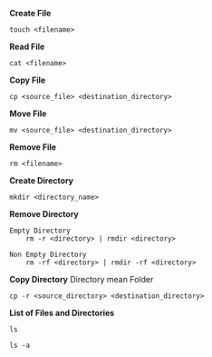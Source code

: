 **Create File**
```
touch <filename>
```

**Read File**
```
cat <filename>
```

**Copy File**
```
cp <source_file> <destination_directory>
```



**Move File**
```
mv <source_file> <destination_directory>
```

**Remove File**
```
rm <filename>
```



**Create Directory**
```
mkdir <directory_name>
```

**Remove Directory** <br>

```
Empty Directory
    rm -r <directory> | rmdir <directory>

Non Empty Directory
    rm -rf <directory> | rmdir -rf <directory>
```


**Copy Directory** Directory mean Folder
```
cp -r <source_directory> <destination_directory>
```


**List of Files and Directories**

```
ls

ls -a

```


